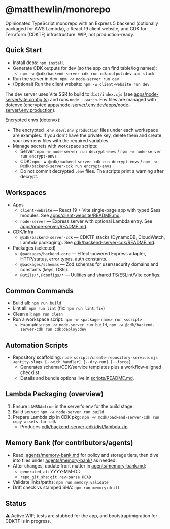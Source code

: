 # @matthewlin/monorepo

Opinionated TypeScript monorepo with an Express 5 backend (optionally packaged for AWS Lambda), a React 19 client website, and CDK for Terraform (CDKTF) infrastructure. WIP, not production-ready.

## Quick Start

- Install deps: `npm install`
- Generate CDK outputs for dev (so the app can find table/log names):
  - `npm -w @cdk/backend-server-cdk run cdk:output:dev api-stack`
- Run the server in dev: `npm -w node-server run dev`
- (Optional) Run the client website: `npm -w client-website run dev`

The dev server uses Vite SSR to build to `dist/index.cjs` (see [apps/node-server/vite.config.ts](apps/node-server/vite.config.ts)) and runs `node --watch`. Env files are managed with dotenvx (encrypted [apps/node-server/.env.dev](apps/node-server/.env.dev)/[apps/node-server/.env.production](apps/node-server/.env.production)).

Encrypted envs (dotenvx):
- The encrypted `.env.dev`/`.env.production` files under each workspace are examples. If you don't have the private key, delete them and create your own env files with the required variables.
- Manage secrets with workspace scripts:
  - Server: `npm -w node-server run decrypt-envs` / `npm -w node-server run encrypt-envs`
  - CDK: `npm -w @cdk/backend-server-cdk run decrypt-envs` / `npm -w @cdk/backend-server-cdk run encrypt-envs`
  - Do not commit decrypted `.env` files. The scripts print a warning after decrypt.

## Workspaces

- Apps
  - `client-website` — React 19 + Vite single-page app with typed Sass modules. See [apps/client-website/README.md](apps/client-website/README.md).
  - `node-server` — Express server with optional Lambda entry. See [apps/node-server/README.md](apps/node-server/README.md).
- CDK/Infra
  - `@cdk/backend-server-cdk` — CDKTF stacks (DynamoDB, CloudWatch, Lambda packaging). See [cdk/backend-server-cdk/README.md](cdk/backend-server-cdk/README.md).
- Packages (selected)
  - `@packages/backend-core` — Effect-powered Express adapter, HTTP/status, error types, auth constants.
  - `@packages/schemas` — Zod schemas for user/security domains and constants (keys, GSIs).
  - `@utils/*`, `@configs/*` — Utilities and shared TS/ESLint/Vite configs.

## Common Commands

- Build all: `npm run build`
- Lint all: `npm run lint` (fix: `npm run lint:fix`)
- Clean all: `npm run clean`
- Run a workspace script: `npm -w <package-name> run <script>`
  - Examples: `npm -w node-server run build`, `npm -w @cdk/backend-server-cdk run cdk:deploy:dev`

## Automation Scripts

- Repository scaffolding: `node scripts/create-repository-service.mjs <entity-slug> [--with handler] [--dry-run] [--force]`
  - Generates schema/CDK/service templates plus a workflow-aligned checklist.
  - Details and bundle options live in [scripts/README.md](scripts/README.md).

## Lambda Packaging (overview)

1) Ensure `LAMBDA=true` in the server’s env for the build stage
2) Build server: `npm -w node-server run build`
3) Prepare Lambda zip in CDK pkg: `npm -w @cdk/backend-server-cdk run copy-assets-for-cdk`
   - Produces [cdk/backend-server-cdk/dist/lambda.zip](cdk/backend-server-cdk/dist/lambda.zip)

## Memory Bank (for contributors/agents)

- Read: [agents/memory-bank.md](agents/memory-bank.md) for policy and storage tiers, then dive into files under [agents/memory-bank/](agents/memory-bank/) as needed.
- After changes, update front matter in [agents/memory-bank.md](agents/memory-bank.md):
  - `generated_at`: YYYY-MM-DD
  - `repo_git_sha`: `git rev-parse HEAD`
- Validate links/paths: `npm run memory:validate`
- Drift check vs stamped SHA: `npm run memory:drift`

## Status

⚠️ Active WIP; tests are stubbed for the app, and bootstrap/migration for CDKTF is in progress.
